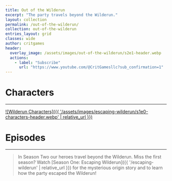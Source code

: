 ```yaml
---
title: Out of the Wilderun
excerpt: "The party travels beyond the Wilderun."
layout: collection
permalink: /out-of-the-wilderun/
collection: out-of-the-wilderun
entries_layout: grid
classes: wide
author: critgames
header:
  overlay_image: /assets/images/out-of-the-wilderun/s2e1-header.webp
  actions:
    - label: "Subscribe"
      url: "https://www.youtube.com/@CritGamesllc?sub_confirmation=1"
---
```


# Characters
---
<a href="{{'/escaping-wilderun/characters.html' | relative_url }}" title="Wilderun Characters">![Wilderun Characters]({{ '/assets/images/escaping-wilderun/s1e0-characters-header.webp' | relative_url }})</a>

# Episodes
---

> In Season Two our heroes travel beyond the Wilderun. Miss the first season? Watch [Season One: Escaping Wilderun]({{ '/escaping-wilderun' | relative_url }}) for the mysterious origin story and to learn how the party escaped the Wilderun!
